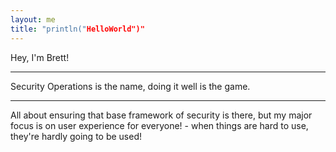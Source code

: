 ```yaml
---
layout: me
title: "println("HelloWorld")"
---
```

Hey, I'm Brett! 
* * *
Security Operations is the name, doing it well is the game.
* * *
All about ensuring that base framework of security is there, but my major focus is on user experience for everyone! - when things are hard to use, they're hardly going to be used!
